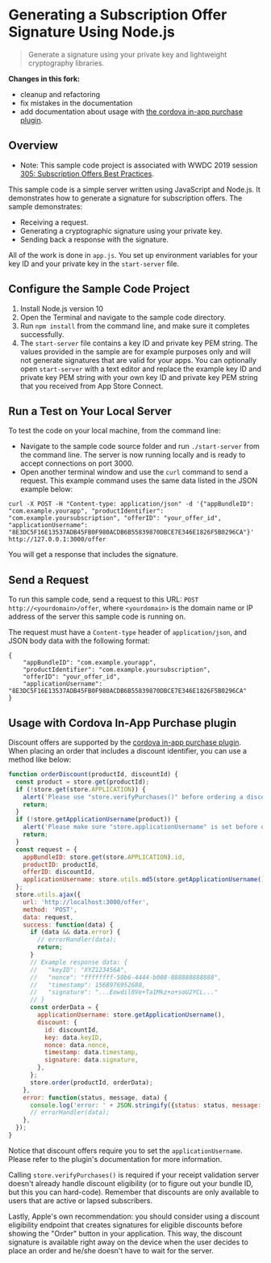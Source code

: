 # Generating a Subscription Offer Signature Using Node.js

> Generate a signature using your private key and lightweight cryptography libraries.

**Changes in this fork:**

 - cleanup and refactoring
 - fix mistakes in the documentation
 - add documentation about usage with [the cordova in-app purchase plugin](https://github.com/j3k0/nodejs-suboffer-signature-server).

## Overview

- Note: This sample code project is associated with WWDC 2019 session [305:
  Subscription Offers Best Practices](https://developer.apple.com/videos/play/wwdc19/305/).

This sample code is a simple server written using JavaScript and Node.js. It
demonstrates how to generate a signature for subscription offers.  The sample
demonstrates:

* Receiving a request. 
* Generating a cryptographic signature using your private key.
* Sending back a response with the signature.

All of the work is done in `app.js`. You set up environment variables for your
key ID and your private key in the `start-server` file.

## Configure the Sample Code Project

1. Install Node.js version 10
2. Open the Terminal and navigate to the sample code directory.
3. Run `npm install` from the command line, and make sure it completes
   successfully.
4. The `start-server` file contains a key ID and private key PEM string. The
   values provided in the sample are for example purposes only and will not
   generate signatures that are valid for your apps.  You can optionally open
   `start-server` with a text editor and replace the example key ID and private
   key PEM string with your own key ID and private key PEM string that you
   received from App Store Connect. 

## Run a Test on Your Local Server

To test the code on your local machine, from the command line:

* Navigate to the sample code source folder and run `./start-server` from the
  command line. The server is now running locally and is ready to accept
  connections on port 3000.
* Open another terminal window and use the `curl` command to send a request.
  This example command uses the same data listed in the JSON example below: 

```
curl -X POST -H "Content-type: application/json" -d '{"appBundleID": "com.example.yourapp", "productIdentifier": "com.example.yoursubscription", "offerID": "your_offer_id", "applicationUsername": "8E3DC5F16E13537ADB45FB0F980ACDB6B55839870DBCE7E346E1826F5B0296CA"}' http://127.0.0.1:3000/offer
```

You will get a response that includes the signature.

## Send a Request

To run this sample code, send a request to this URL: `POST
http://<yourdomain>/offer`, where `<yourdomain>` is the domain name or IP
address of the server this sample code is running on.

The request must have a `Content-type` header of `application/json`, and JSON
body data with the following format:

```
{
    "appBundleID": "com.example.yourapp",
    "productIdentifier": "com.example.yoursubscription",
    "offerID": "your_offer_id",
    "applicationUsername": "8E3DC5F16E13537ADB45FB0F980ACDB6B55839870DBCE7E346E1826F5B0296CA"
}
```

## Usage with Cordova In-App Purchase plugin

Discount offers are supported by the [cordova in-app purchase
plugin](https://github.com/j3k0/nodejs-suboffer-signature-server). When placing
an order that includes a discount identifier, you can use a method like below:

```js
function orderDiscount(productId, discountId) {
  const product = store.get(productId);
  if (!store.get(store.APPLICATION)) {
    alert('Please use "store.verifyPurchases()" before ordering a discount.');
    return;
  }
  if (!store.getApplicationUsername(product)) {
    alert('Please make sure "store.applicationUsername" is set before ordering a discount.');
    return;
  }
  const request = {
    appBundleID: store.get(store.APPLICATION).id,
    productID: productId,
    offerID: discountId,
    applicationUsername: store.utils.md5(store.getApplicationUsername()),
  };
  store.utils.ajax({
    url: 'http://localhost:3000/offer',
    method: 'POST',
    data: request,
    success: function(data) {
      if (data && data.error) {
        // errorHandler(data);
        return;
      }
      // Example response data: {
      //   "keyID": "XYZ123456A",
      //   "nonce": "ffffffff-50b6-4444-b008-888888888888",
      //   "timestamp": 1568976952688,
      //   "signature": "...Eowdil0Ve+Ta1Mkz+o+soU2YCL..."
      // }         
      const orderData = {
        applicationUsername: store.getApplicationUsername(),
        discount: {
          id: discountId,
          key: data.keyID,
          nonce: data.nonce,
          timestamp: data.timestamp,
          signature: data.signature,
        },
      };
      store.order(productId, orderData);
    },
    error: function(status, message, data) {
      console.log('error: ' + JSON.stringify({status: status, message: message, data: data}));
      // errorHandler(data);
    },
  });
}
```

Notice that discount offers require you to set the `applicationUsername`.
Please refer to the plugin's documentation for more information.

Calling `store.verifyPurchases()` is required if your receipt validation server
doesn't already handle discount eligibility (or to figure out your bundle ID,
but this you can hard-code). Remember that discounts are only available to
users that are active or lapsed subscribers.

Lastly, Apple's own recommendation: you should consider using a discount
eligibility endpoint that creates signatures for eligible discounts before
showing the "Order" button in your application. This way, the discount
signature is available right away on the device when the user decides to place
an order and he/she doesn't have to wait for the server.

